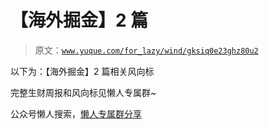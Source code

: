 # 【海外掘金】2 篇

> 原文：[`www.yuque.com/for_lazy/wind/gksiq0e23ghz80u2`](https://www.yuque.com/for_lazy/wind/gksiq0e23ghz80u2)

以下为：【海外掘金】2 篇相关风向标

完整生财周报和风向标见懒人专属群~

公众号懒人搜索，[懒人专属群分享](https://lazybook.fun/#/blog/group)